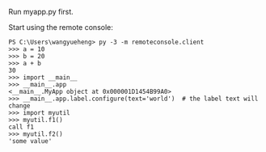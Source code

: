 
Run myapp.py first.

Start using the remote console:

```
PS C:\Users\wangyueheng> py -3 -m remoteconsole.client
>>> a = 10
>>> b = 20
>>> a + b
30
>>> import __main__
>>> __main__.app
<__main__.MyApp object at 0x000001D1454B99A0>
>>> __main__.app.label.configure(text='world')  # the label text will change
>>> import myutil
>>> myutil.f1()
call f1
>>> myutil.f2()
'some value'
```
